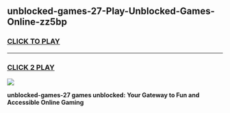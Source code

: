 
## unblocked-games-27-Play-Unblocked-Games-Online-zz5bp
<h3>
<a href="https://premium76.site?title=unblocked-games-27&ref=24A">CLICK TO PLAY</a></h3>
<hr>

<h3>
<a href="https://premium76.site?title=unblocked-games-27&ref=24A">CLICK 2 PLAY</a>
  
</h3>

<a href="https://premium76.site?title=unblocked-games-27&ref=24A"><img src="https://clearcache.store/games.png"></a>


**unblocked-games-27 games unblocked: Your Gateway to Fun and Accessible Online Gaming**
